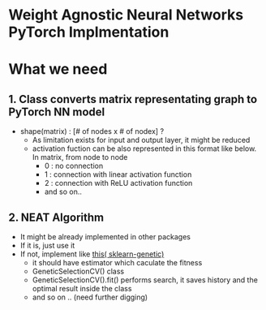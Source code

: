 # Weight Agnostic Neural Networks PyTorch Implmentation



# What we need

## 1. Class converts matrix representating graph to PyTorch NN model

- shape(matrix) : [# of nodes x # of nodex] ?
  - As limitation exists for input and output layer, it might be reduced
  - activation fuction can be also represented in this format like below. In matrix, from node to node
    - 0 : no connection 
    - 1 : connection with linear activation function
    - 2 : connection with ReLU activation function
    - and so on..

## 2. NEAT Algorithm

- It might be already implemented in other packages
- If it is, just use it
- If not, implement like [this( sklearn-genetic)](https://pypi.org/project/sklearn-genetic/)
  - it should have estimator which caculate the fitness
  - GeneticSelectionCV() class 
  - GeneticSelectionCV().fit() performs search, it saves history and the optimal result inside the class
  - and so on .. (need further digging)

